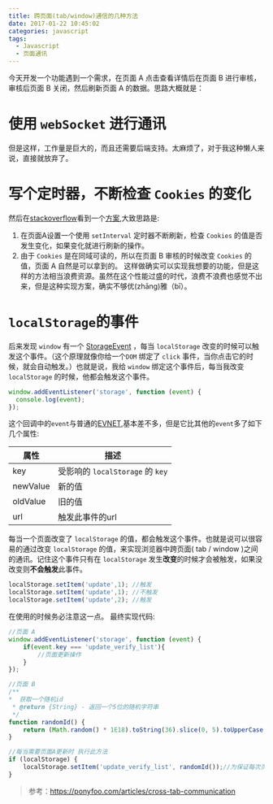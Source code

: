 ```yaml
---
title: 跨页面(tab/window)通信的几种方法
date: 2017-01-22 10:45:02
categories: javascript
tags:
  - Javascript
  - 页面通讯
---
```


今天开发一个功能遇到一个需求，在页面 A 点击查看详情后在页面 B 进行审核，审核后页面 B 关闭，然后刷新页面 A 的数据。思路大概就是：

# 使用 `webSocket` 进行通讯
但是这样，工作量是巨大的，而且还需要后端支持。太麻烦了，对于我这种懒人来说，直接就放弃了。
# 写个定时器，不断检查 `Cookies` 的变化
然后在[stackoverflow][1]看到一个[方案][2],大致思路是:
 1. 在页面A设置一个使用 `setInterval` 定时器不断刷新，检查 `Cookies` 的值是否发生变化，如果变化就进行刷新的操作。
 2. 由于 `Cookies` 是在同域可读的，所以在页面 B 审核的时候改变 `Cookies` 的值，页面 A 自然是可以拿到的。
 这样做确实可以实现我想要的功能，但是这样的方法相当浪费资源。虽然在这个性能过盛的时代，浪费不浪费也感觉不出来，但是这种实现方案，确实不够优(zhāng)雅（bī）。
 
 <!-- more -->
 
# `localStorage`的事件
后来发现 `window` 有一个 [StorageEvent][3] ，每当 `localStorage` 改变的时候可以触发这个事件。（这个原理就像你给一个`DOM` 绑定了 `click` 事件，当你点击它的时候，就会自动触发。）也就是说，我给 `window` 绑定这个事件后，每当我改变 `localStorage` 的时候，他都会触发这个事件。
```javascript
window.addEventListener('storage', function (event) {
  console.log(event);
});
```
这个回调中的`event`与普通的[EVNET][4],基本差不多，但是它比其他的`event`多了如下几个属性:

|属性|描述|
|---|---|
|key|受影响的 `localStorage` 的 `key` |
|newValue|新的值|
|oldValue|旧的值|
|url|触发此事件的url|

每当一个页面改变了 `localStorage` 的值，都会触发这个事件。也就是说可以很容易的通过改变 `localStorage` 的值，来实现浏览器中跨页面( tab / window )之间的通讯。记住这个事件只有在 `localStorage` 发生**改变**的时候才会被触发，如果没改变则**不会触发**此事件。
```javascript
localStorage.setItem('update',1); //触发
localStorage.setItem('update',1); //不触发
localStorage.setItem('update',2); //触发
```
在使用的时候务必注意这一点。
最终实现代码:
```javascript
//页面 A
window.addEventListener('storage', function (event) {
    if(event.key === 'update_verify_list'){
        //页面更新操作
    }
});

//页面 B
/**
*  获取一个随机id
 * @return {String} - 返回一个5位的随机字符串
 */
function randomId() {
    return (Math.random() * 1E18).toString(36).slice(0, 5).toUpperCase();
}

//每当需要页面A更新时 执行此方法
if (localStorage) {
    localStorage.setItem('update_verify_list', randomId());//为保证每次页面A都执行，此处我设置里一个随机字符串
}
``` 

> 参考：https://ponyfoo.com/articles/cross-tab-communication

[1]:http://stackoverflow.com/
[2]:http://stackoverflow.com/questions/4079280/javascript-communication-between-browser-tabs-windows/4079423#4079423
[3]:https://developer.mozilla.org/zh-CN/docs/Web/API/StorageEvent
[4]:https://developer.mozilla.org/zh-CN/docs/Web/API/Event#Properties
[5]:https://ponyfoo.com/articles/cross-tab-communication